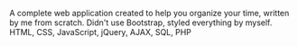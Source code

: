 A complete web application created to help you organize your time, written by me from scratch. Didn't use Bootstrap, styled everything by myself. HTML, CSS, JavaScript, jQuery, AJAX, SQL, PHP
